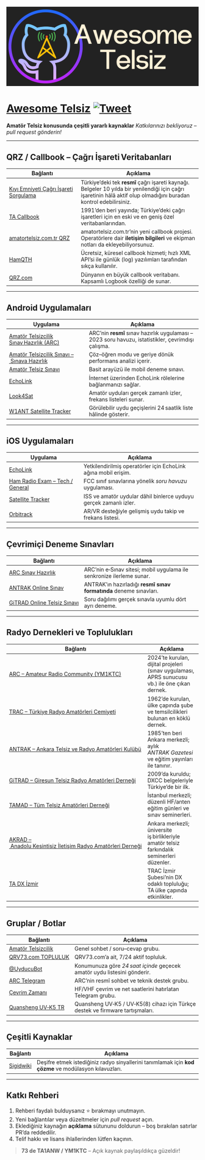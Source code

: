 ![Awesome Telsiz](awesome_telsiz.png)

# [Awesome Telsiz](https://github.com/bcanata/awesome-telsiz) [![Tweet](https://img.shields.io/twitter/url/http/shields.io.svg?style=social)](https://twitter.com/intent/tweet?url=https%3A%2F%2Fgithub.com%2Fbcanata%2Fawesome-telsiz&via=bugrahoca&text=Awesome-Telsiz&hashtags=ta1anw)

**Amatör Telsiz konusunda çeşitli yararlı kaynaklar**
*Katkılarınızı bekliyoruz – pull request gönderin!*

---

## QRZ / Callbook – Çağrı İşareti Veritabanları

| Bağlantı                                                                                                        | Açıklama                                                                                                                                                            |
| --------------------------------------------------------------------------------------------------------------- | ------------------------------------------------------------------------------------------------------------------------------------------------------------------- |
| [Kıyı Emniyeti Çağrı İşareti Sorgulama](http://www.kiyiemniyeti.gov.tr/ehizmetler/telsiz_cagri_isareti_sorgula) | Türkiye’deki tek **resmî** çağrı işareti kaynağı. Belgeler 10 yılda bir yenilendiği için çağrı işaretinin hâlâ aktif olup olmadığını buradan kontrol edebilirsiniz. |
| [TA Callbook](http://www.tacallbook.org/call.shtml)                                                             | 1991’den beri yayında; Türkiye’deki çağrı işaretleri için en eski ve en geniş özel veritabanlarından.                                                               |
| [amatortelsiz.com.tr QRZ](https://qrz.amatortelsiz.com.tr/)                                                     | amatortelsiz.com.tr’nin yeni callbook projesi. Operatörlere dair **iletişim bilgileri** ve ekipman notları da ekleyebiliyorsunuz.                                   |
| [HamQTH](https://www.hamqth.com/)                                                                               | Ücretsiz, küresel callbook hizmeti; hızlı XML API’si ile günlük (log) yazılımları tarafından sıkça kullanılır.                                                      |
| [QRZ.com](https://www.qrz.com/)                                                                                 | Dünyanın en büyük callbook veritabanı. Kapsamlı Logbook özelliği de sunar.                                                                                          |

---

## Android Uygulamaları

| Uygulama                                                                                                                  | Açıklama                                                                                           |
| ------------------------------------------------------------------------------------------------------------------------- | -------------------------------------------------------------------------------------------------- |
| [Amatör Telsizcilik Sınav Hazırlık (ARC)](https://play.google.com/store/apps/details?id=com.tr.amatortelsizcilik)         | ARC’nin **resmî** sınav hazırlık uygulaması – 2023 soru havuzu, istatistikler, çevrimdışı çalışma. |
| [Amatör Telsizcilik Sınavı – Sınava Hazırlık](https://play.google.com/store/apps/details?id=com.inomob.amatortelsizcilik) | Çöz–öğren modu ve geriye dönük performans analizi içerir.                                          |
| [Amatör Telsiz Sınavı](https://play.google.com/store/apps/details?id=com.amatortelsiz.sinavi)                             | Basit arayüzü ile mobil deneme sınavı.                                                             |
| [EchoLink](https://play.google.com/store/apps/details?id=org.echolink.android)                                            | İnternet üzerinden EchoLink rölelerine bağlanmanızı sağlar.                                        |
| [Look4Sat](https://play.google.com/store/apps/details?id=com.rtbishop.look4sat&hl=en_US&gl=US)                            | Amatör uyduları gerçek zamanlı izler, frekans listeleri sunar.                                     |
| [W1ANT Satellite Tracker](https://play.google.com/store/apps/details?id=com.coolprimes.sattrack)                          | Görülebilir uydu geçişlerini 24 saatlik liste hâlinde gösterir.                                    |

---

## iOS Uygulamaları

| Uygulama                                                                                         | Açıklama                                                          |
| ------------------------------------------------------------------------------------------------ | ----------------------------------------------------------------- |
| [EchoLink](https://apps.apple.com/us/app/echolink/id350688562)                                   | Yetkilendirilmiş operatörler için EchoLink ağına mobil erişim.    |
| [Ham Radio Exam – Tech / General](https://apps.apple.com/us/app/ham-radio-exam-tech/id601991935) | FCC sınıf sınavlarına yönelik *soru havuzu* uygulaması.           |
| [Satellite Tracker](https://apps.apple.com/us/app/satellite-tracker/id1438679383)                | ISS ve amatör uydular dâhil binlerce uyduyu gerçek zamanlı izler. |
| [Orbitrack](https://southernstars.com/products/)                                                 | AR/VR desteğiyle gelişmiş uydu takip ve frekans listesi.          |

---

## Çevrimiçi Deneme Sınavları

| Bağlantı                                                                   | Açıklama                                                              |
| -------------------------------------------------------------------------- | --------------------------------------------------------------------- |
| [ARC Sınav Hazırlık](https://sinav.radio.org.tr/)                          | ARC’nin e‑Sınav sitesi; mobil uygulama ile senkronize ilerleme sunar. |
| [ANTRAK Online Sınav](https://antrak.org.tr/online-sinav)                  | ANTRAK’ın hazırladığı **resmî sınav formatında** deneme sınavları.    |
| [GiTRAD Online Telsiz Sınavı](https://gitrad.org.tr/online-telsiz-sinavi/) | Soru dağılımı gerçek sınavla uyumlu dört ayrı deneme.                 |

---

## Radyo Dernekleri ve Toplulukları

| Bağlantı                                                                                  | Açıklama                                                                                       |
| ----------------------------------------------------------------------------------------- | ---------------------------------------------------------------------------------------------- |
| [ARC – Amateur Radio Community (YM1KTC)](https://radio.org.tr/)                           | 2024’te kurulan, dijital projeleri (sınav uygulaması, APRS sunucusu vb.) ile öne çıkan dernek. |
| [TRAC – Türkiye Radyo Amatörleri Cemiyeti](https://trac.org.tr/)                          | 1962’de kurulan, ülke çapında şube ve temsilcilikleri bulunan en köklü dernek.                 |
| [ANTRAK – Ankara Telsiz ve Radyo Amatörleri Kulübü](https://antrak.org.tr/)               | 1985’ten beri Ankara merkezli; aylık *ANTRAK Gazetesi* ve eğitim yayınları ile tanınır.        |
| [GiTRAD – Giresun Telsiz Radyo Amatörleri Derneği](https://gitrad.org.tr/)                | 2009’da kuruldu; DXCC belgeleriyle Türkiye’de bir ilk.                                         |
| [TAMAD – Tüm Telsiz Amatörleri Derneği](https://www.tamad.org.tr/)                        | İstanbul merkezli; düzenli HF/anten eğitim günleri ve sınav seminerleri.                       |
| [AKRAD – Anadolu Kesintisiz İletişim Radyo Amatörleri Derneği](https://www.akrad.org.tr/) | Ankara merkezli; üniversite iş birlikleriyle amatör telsiz farkındalık seminerleri düzenler.   |
| [TA DX İzmir](https://tadx.org/)                                                          | TRAC İzmir Şubesi’nin DX odaklı topluluğu; TA ülke çapında etkinlikler.                        |

---

## Gruplar / Botlar

| Bağlantı                                             | Açıklama                                                                       |
| ---------------------------------------------------- | ------------------------------------------------------------------------------ |
| [Amatör Telsizcilik](https://t.me/AmatorTelsiz)      | Genel sohbet / soru–cevap grubu.                                               |
| [QRV73.com TOPLULUK](https://t.me/qrv73topluluk)     | QRV73.com’a ait, 7/24 aktif topluluk.                                          |
| [@UyducuBot](https://t.me/uyducubot)                 | Konumunuza göre *24 saat içinde* geçecek amatör uydu listesini gönderir.       |
| [ARC Telegram](https://t.me/telsizdernegi)           | ARC’nin resmî sohbet ve teknik destek grubu.                                   |
| [Çevrim Zamanı](https://t.me/cevrim_zamani)          | HF/VHF çevrim ve net saatlerini hatırlatan Telegram grubu.                     |
| [Quansheng UV‑K5 TR](https://t.me/quansheng_uvk5_tr) | Quansheng UV‑K5 / UV‑K5(8) cihazı için Türkçe destek ve firmware tartışmaları. |

---

## Çeşitli Kaynaklar

| Bağlantı                                | Açıklama                                                                                              |
| --------------------------------------- | ----------------------------------------------------------------------------------------------------- |
| [Sigidwiki](https://www.sigidwiki.com/) | Deşifre etmek istediğiniz radyo sinyallerini tanımlamak için **kod çözme** ve modülasyon kılavuzları. |

---

## Katkı Rehberi

1. Rehberi faydalı bulduysanız ⭐ bırakmayı unutmayın.
2. Yeni bağlantılar veya düzeltmeler için *pull request* açın.
3. Eklediğiniz kaynağın **açıklama** sütununu doldurun – boş bırakılan satırlar PR’da reddedilir.
4. Telif hakkı ve lisans ihlallerinden lütfen kaçının.

> **73 de TA1ANW / YM1KTC** – Açık kaynak paylaşıldıkça güzeldir!
